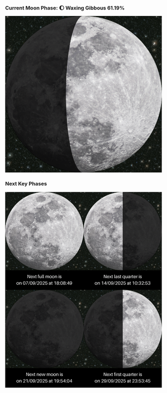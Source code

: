 ### Current Moon Phase: 🌔 Waxing Gibbous 61.19%
![Moon Phase](moonphase.png)
### Next Key Phases
![Gallery](gallery.png)